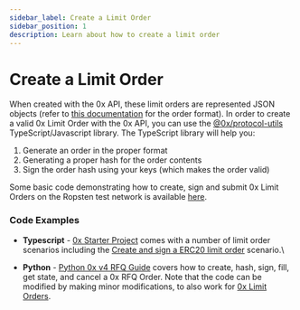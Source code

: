 ```yaml
---
sidebar_label: Create a Limit Order
sidebar_position: 1
description: Learn about how to create a limit order
---
```

# Create a Limit Order

When created with the 0x API, these limit orders are represented JSON objects (refer to [this documentation](https://protocol.0x.org/en/latest/basics/orders.html#limit-orders) for the order format). In order to create a valid 0x Limit Order with the 0x API, you can use the [@0x/protocol-utils ](https://github.com/0xProject/protocol/tree/development/packages/protocol-utils)TypeScript/Javascript library. The TypeScript library will help you:

1. Generate an order in the proper format
2. Generating a proper hash for the order contents
3. Sign the order hash using your keys (which makes the order valid)

Some basic code demonstrating how to create, sign and submit 0x Limit Orders on the Ropsten test network is available [here](https://codesandbox.io/s/recursing-bell-ydbxb).

### Code Examples

* **Typescript** - [ 0x Starter Project](https://github.com/0xProject/0x-starter-project) comes with a number of limit order scenarios including the [Create and sign a ERC20 limit order](https://github.com/0xProject/0x-starter-project/blob/master/src/scenarios/cancel\_pair\_limit\_orders.ts) scenario.\

* **Python** - [Python 0x v4 RFQ Guide](https://gist.github.com/PirosB3/8141b51fbb307bca265866ef1cef564f) covers how to create, hash, sign, fill, get state, and cancel a 0x RFQ Order. Note that the code can be modified by making minor modifications, to also work for [0x Limit Orders](https://protocol.0x.org/en/latest/basics/orders.html#limit-orders).&#x20;